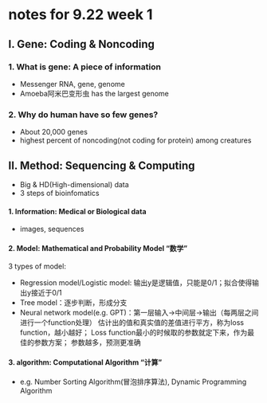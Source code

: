# notes for 9.22 week 1
## I. Gene: Coding & Noncoding
### 1. What is gene: A piece of information
- Messenger RNA, gene, genome
- Amoeba阿米巴变形虫 has the largest genome
### 2. Why do human have so few genes?
- About 20,000 genes
- highest percent of noncoding(not coding for protein) among creatures
## II. Method: Sequencing & Computing
- Big & HD(High-dimensional) data
- 3 steps of bioinfomatics
#### 1. Information: Medical or Biological data
- images, sequences
#### 2. Model: Mathematical and Probability Model “数学”
 3 types of model:
- Regression model/Logistic model: 输出y是逻辑值，只能是0/1；拟合使得输出y接近于0/1
- Tree model：逐步判断，形成分支
- Neural network model(e.g. GPT)：第一层输入->中间层->输出（每两层之间进行一个function处理）
      估计出的值和真实值的差值进行平方，称为loss function，越小越好；
      Loss function最小的时候取的参数就定下来，作为最佳的参数方案；
      参数越多，预测更准确
#### 3. algorithm: Computational Algorithm “计算”
- e.g. Number Sorting Algorithm(冒泡排序算法), Dynamic Programming Algorithm
